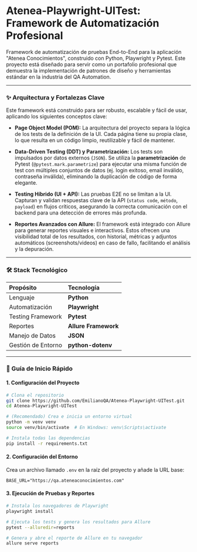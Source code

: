# Atenea-Playwright-UITest: Framework de Automatización Profesional

Framework de automatización de pruebas End-to-End para la aplicación "Atenea Conocimientos", construido con Python, Playwright y Pytest. Este proyecto está diseñado para servir como un portafolio profesional que demuestra la implementación de patrones de diseño y herramientas estándar en la industria del QA Automation.

---

### ✨ Arquitectura y Fortalezas Clave

Este framework está construido para ser robusto, escalable y fácil de usar, aplicando los siguientes conceptos clave:

*   **Page Object Model (POM):**
    La arquitectura del proyecto separa la lógica de los tests de la definición de la UI. Cada página tiene su propia clase, lo que resulta en un código limpio, reutilizable y fácil de mantener.

*   **Data-Driven Testing (DDT) y Parametrización:**
    Los tests son impulsados por datos externos (`JSON`). Se utiliza la **parametrización** de Pytest (`@pytest.mark.parametrize`) para ejecutar una misma función de test con múltiples conjuntos de datos (ej. login exitoso, email inválido, contraseña inválida), eliminando la duplicación de código de forma elegante.

*   **Testing Híbrido (UI + API):**
    Las pruebas E2E no se limitan a la UI. Capturan y validan respuestas clave de la API (`status code`, `método`, `payload`) en flujos críticos, asegurando la correcta comunicación con el backend para una detección de errores más profunda.

*   **Reportes Avanzados con Allure:**
    El framework está integrado con Allure para generar reportes visuales e interactivos. Estos ofrecen una visibilidad total de los resultados, con historial, métricas y adjuntos automáticos (screenshots/videos) en caso de fallo, facilitando el análisis y la depuración.

---

### 🛠️ Stack Tecnológico

| Propósito             | Tecnología          |
| :-------------------- | :------------------ |
| Lenguaje              | **Python**          |
| Automatización        | **Playwright**      |
| Testing Framework     | **Pytest**          |
| Reportes              | **Allure Framework**|
| Manejo de Datos       | **JSON**            |
| Gestión de Entorno    | **python-dotenv**   |

---

### 🚀 Guía de Inicio Rápido

#### **1. Configuración del Proyecto**

```bash
# Clona el repositorio
git clone https://github.com/EmilianoQA/Atenea-Playwright-UITest.git
cd Atenea-Playwright-UITest

# (Recomendado) Crea e inicia un entorno virtual
python -m venv venv
source venv/bin/activate  # En Windows: venv\Scripts\activate

# Instala todas las dependencias
pip install -r requirements.txt
```

#### **2. Configuración del Entorno**

Crea un archivo llamado `.env` en la raíz del proyecto y añade la URL base:
```
BASE_URL="https://qa.ateneaconocimientos.com"
```

#### **3. Ejecución de Pruebas y Reportes**

```bash
# Instala los navegadores de Playwright
playwright install

# Ejecuta los tests y genera los resultados para Allure
pytest --alluredir=reports

# Genera y abre el reporte de Allure en tu navegador
allure serve reports
```